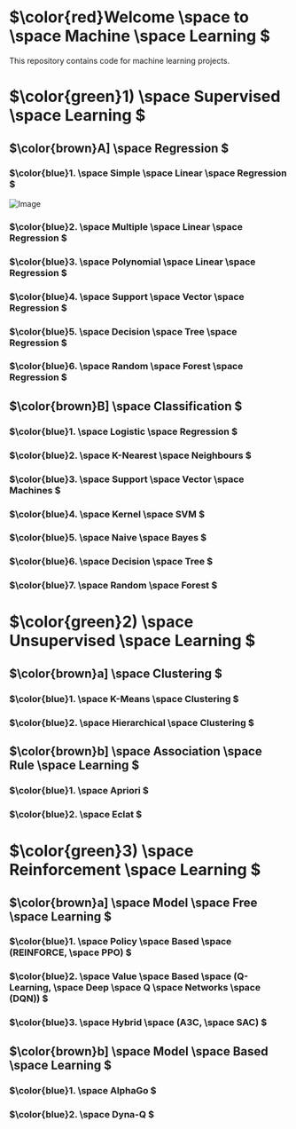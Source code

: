# $\color{red}Welcome \space to \space Machine \space Learning $
This repository contains code for machine learning projects.

# $\color{green}1) \space Supervised \space Learning $

## $\color{brown}A] \space Regression $
### $\color{blue}1. \space Simple \space Linear \space Regression $

![Image](https://github.com/user-attachments/assets/2e6773ec-10b8-4bd1-9dae-638ed6b902cf)

### $\color{blue}2. \space Multiple \space Linear \space Regression $

### $\color{blue}3. \space Polynomial \space Linear \space Regression $

### $\color{blue}4. \space Support \space Vector \space Regression $

### $\color{blue}5. \space Decision \space Tree \space Regression $

### $\color{blue}6. \space Random \space Forest \space Regression $


## $\color{brown}B] \space Classification $

### $\color{blue}1. \space Logistic \space Regression $

### $\color{blue}2. \space K-Nearest \space Neighbours $

### $\color{blue}3. \space Support \space Vector \space Machines $

### $\color{blue}4. \space Kernel \space SVM $

### $\color{blue}5. \space Naive \space Bayes $

### $\color{blue}6. \space Decision \space Tree $

### $\color{blue}7. \space Random \space Forest $

# $\color{green}2) \space Unsupervised \space Learning $

## $\color{brown}a] \space Clustering $

### $\color{blue}1. \space K-Means \space Clustering $

### $\color{blue}2. \space Hierarchical \space Clustering $

## $\color{brown}b] \space Association \space Rule \space Learning $

### $\color{blue}1. \space Apriori $

### $\color{blue}2. \space Eclat $

# $\color{green}3) \space Reinforcement \space Learning $

## $\color{brown}a] \space Model \space Free \space Learning $

### $\color{blue}1. \space Policy \space Based \space (REINFORCE, \space PPO) $
### $\color{blue}2. \space Value \space Based \space (Q-Learning, \space Deep \space Q \space Networks \space (DQN)) $
### $\color{blue}3. \space Hybrid \space (A3C, \space SAC) $

## $\color{brown}b] \space Model \space Based \space Learning $
### $\color{blue}1. \space AlphaGo $
### $\color{blue}2. \space Dyna-Q $
